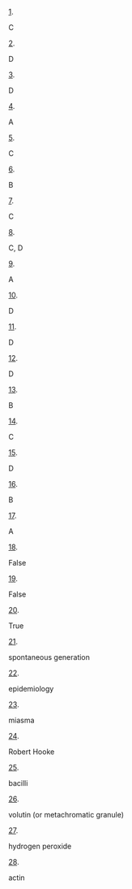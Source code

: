 [1](https://openstax.org/books/microbiology/pages/3-multiple-choice#fs-id1172100666776). 

C

[2](https://openstax.org/books/microbiology/pages/3-multiple-choice#fs-id1172100494753). 

D

[3](https://openstax.org/books/microbiology/pages/3-multiple-choice#fs-id1172100953578). 

D

[4](https://openstax.org/books/microbiology/pages/3-multiple-choice#fs-id1172100999760). 

A

[5](https://openstax.org/books/microbiology/pages/3-multiple-choice#fs-id1172100835261). 

C

[6](https://openstax.org/books/microbiology/pages/3-multiple-choice#fs-id1172100596392). 

B

[7](https://openstax.org/books/microbiology/pages/3-multiple-choice#fs-id1172101674856). 

C

[8](https://openstax.org/books/microbiology/pages/3-multiple-choice#fs-id1172099388426). 

C, D

[9](https://openstax.org/books/microbiology/pages/3-multiple-choice#fs-id1172099600527). 

A

[10](https://openstax.org/books/microbiology/pages/3-multiple-choice#fs-id1172101778290). 

D

[11](https://openstax.org/books/microbiology/pages/3-multiple-choice#fs-id1172097146064). 

D

[12](https://openstax.org/books/microbiology/pages/3-multiple-choice#fs-id1172098268292). 

D

[13](https://openstax.org/books/microbiology/pages/3-multiple-choice#fs-id1172100922415). 

B

[14](https://openstax.org/books/microbiology/pages/3-multiple-choice#fs-id1172100925718). 

C

[15](https://openstax.org/books/microbiology/pages/3-multiple-choice#fs-id1172098530560). 

D

[16](https://openstax.org/books/microbiology/pages/3-multiple-choice#fs-id1172098560339). 

B

[17](https://openstax.org/books/microbiology/pages/3-multiple-choice#fs-id1172098387586). 

A

[18](https://openstax.org/books/microbiology/pages/3-true-false#fs-id1172100727210). 

False

[19](https://openstax.org/books/microbiology/pages/3-true-false#fs-id1172099535832). 

False

[20](https://openstax.org/books/microbiology/pages/3-true-false#fs-id1172100952102). 

True

[21](https://openstax.org/books/microbiology/pages/3-fill-in-the-blank#fs-id1172100969739). 

spontaneous generation

[22](https://openstax.org/books/microbiology/pages/3-fill-in-the-blank#fs-id1172098445955). 

epidemiology

[23](https://openstax.org/books/microbiology/pages/3-fill-in-the-blank#fs-id1172100896490). 

miasma

[24](https://openstax.org/books/microbiology/pages/3-fill-in-the-blank#fs-id1172101036420). 

Robert Hooke

[25](https://openstax.org/books/microbiology/pages/3-fill-in-the-blank#fs-id1172099618247). 

bacilli

[26](https://openstax.org/books/microbiology/pages/3-fill-in-the-blank#fs-id1172097183434). 

volutin (or metachromatic granule)

[27](https://openstax.org/books/microbiology/pages/3-fill-in-the-blank#fs-id1172098475546). 

hydrogen peroxide

[28](https://openstax.org/books/microbiology/pages/3-fill-in-the-blank#fs-id1172098378537). 

actin
